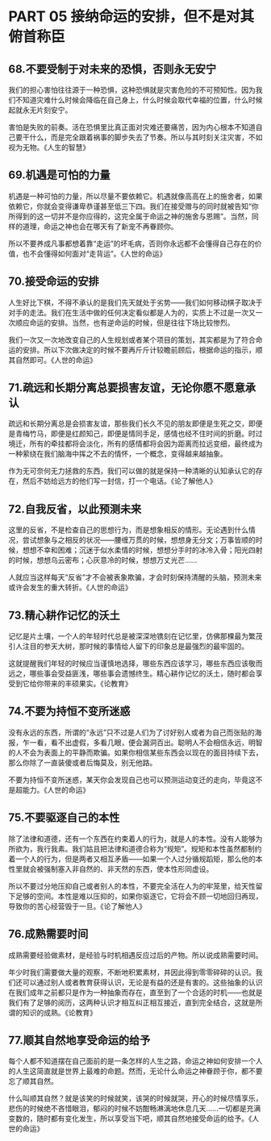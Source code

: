 <link href="../../css/style.css" rel="stylesheet" type="text/css" />

# PART 05 接纳命运的安排，但不是对其俯首称臣

## 68.不要受制于对未来的恐惧，否则永无安宁

<div class="p">

我们的担心害怕往往源于一种恐惧，这种恐惧就是灾害危险的不可预知性。因为我们不知道灾难什么时候会降临在自己身上，什么时候会取代幸福的位置，什么时候起就永无片刻安宁。

害怕是失败的前奏。活在恐惧里比真正面对灾难还要痛苦，因为内心根本不知道自己要干什么，而是完全跟着祸事的脚步失去了节奏。所以与其时刻关注灾害，不如视为无物。《人生的智慧》


</div>

## 69.机遇是可怕的力量

<div class="p">

机遇是一种可怕的力量，所以尽量不要依赖它。机遇就像高高在上的施舍者，如果依赖它，你就会变得谦卑恭谨甚至低三下四。我们在接受赠与的同时就被告知“你所得到的这一切并不是你应得的，这完全属于命运之神的施舍与恩赐”。当然，同样的道理，命运之神也会在哪天有了新宠不再眷顾你。

所以不要养成凡事都想着靠“走运”的坏毛病，否则你永远都不会懂得自己存在的价值，也不会懂得如何面对“走背运”。《人世的命运》


</div>

## 70.接受命运的安排

<div class="p">

人生好比下棋，不得不承认的是我们先天就处于劣势——我们如何移动棋子取决于对手的走法。我们在生活中做的任何决定看似都是人为的，实质上不过是一次又一次顺应命运的安排。当然，也有逆命运的时候，但是往往下场比较惨烈。

我们一次又一次地改变自己的人生规划或者某个项目的策划，其实都是为了符合命运的安排。所以下次做决定的时候不要再斤斤计较瞻前顾后，根据命运的指示，顺其自然即可。《人世的命运》


</div>

## 71.疏远和长期分离总要损害友谊，无论你愿不愿意承认

<div class="p">

疏远和长期分离总是会损害友谊，那些我们长久不见的朋友即便是生死之交，即便是青梅竹马，即便是红颜知己，即便是情同手足，感情也经不住时间的折磨。时过境迁，所有的牵挂都将会淡化，所有的感情都将会因为距离而拉远变细，最终成为一种萦绕在我们脑海中挥之不去的情怀，一个概念，变得越来越抽象。

作为无可奈何无力拯救的东西，我们可以做的就是保持一种清晰的认知承认它的存在，然后不妨给远方的他们写一封信，打一个电话。《论了解他人》


</div>

## 72.自我反省，以此预测未来

<div class="p">

这里的反省，不是检查自己的思想行为，而是想象相反的情形。无论遇到什么情况，尝试想象与之相反的状况——腰缠万贯的时候，想想身无分文；万事皆顺的时候，想想不幸和困难；沉迷于似水柔情的时候，想想分手时的冰冷入骨；阳光四射的时候，想想乌云密布；心灰意冷的时候，想想万丈光芒……

人就应当这样每天“反省”才不会被表象欺骗，才会时刻保持清醒的头脑，预测未来或许会发生的重大转折。《人世的命运》


</div>

## 73.精心耕作记忆的沃土

<div class="p">

记忆是片土壤，一个人的年轻时代总是被深深地镌刻在记忆里，仿佛那棵最为繁茂引人注目的参天大树，那时候的事情给人留下的印象总是最强烈的最牢固的。

这就提醒我们年轻的时候应当谨慎地选择，哪些东西应该学习，哪些东西应该敬而远之，哪些事会受益匪浅，哪些事会遗憾终生。精心耕作记忆的沃土，随时都会享受到它给你带来的丰硕果实。《论教育》


</div>

## 74.不要为持恒不变所迷惑

<div class="p">

没有永远的东西，所谓的“永远”只不过是人们为了讨好别人或者为自己而张贴的海报，乍一看，看不出虚假，多看几眼，便会漏洞百出。聪明人不会相信永远，明智的人不会为表面上的平静而欺骗。如果你相信某些东西会以现在的面目持续下去，那么你除了一直装傻或者后悔莫及，别无他路。

不要为持恒不变所迷惑，某天你会发现自己也可以预测运动变迁的走向，毕竟这不是超能力。《人世的命运》


</div>

## 75.不要驱逐自己的本性

<div class="p">

除了法律和道德，还有一个东西在约束着人的行为，就是人的本性。没有人能够为所欲为，我行我素。我们姑且把法律和道德合称为“规矩”。规矩和本性虽然都制约着一个人的行为，但是两者又相互矛盾——如果一个人过分循规蹈矩，那么他的本性里就会被强制塞入非自然的、非天然的东西，使本性形同虚设。

所以不要过分地压抑自己或者别人的本性，不要完全活在人为的牢笼里，给天性留下足够的空间。本性是难以压抑的，如果你驱逐它，它将会不顾一切地回归再现，导致你的苦心经营毁于一旦。《论了解他人》


</div>

## 76.成熟需要时间

<div class="p">

成熟需要经验做素材，是经验与时机相遇反应过后的产物。所以说成熟需要时间。

年少时我们需要做大量的观察，不断地积累素材，并因此得到零零碎碎的认识。我们还可以通过别人或者教育获得认识，无论是有益的还是有害的。这些抽象的认识在我们成年之前都只是作为一种抽象而存在，直至到了一个合适的时机——也就是我们有了足够的阅历，这两种认识才相互纠正相互接近，直到完全结合，这就是所谓的知识的成熟。《论教育》


</div>

## 77.顺其自然地享受命运的给予

<div class="p">

每个人都不知道摆在自己面前的是一条怎样的人生之路，命运之神如何安排一个人的人生这简直就是世界上最难的命题。然而，无论什么命运之神眷顾于你，都不要忘了顺其自然。

什么叫顺其自然？就是该笑的时候就笑，该哭的时候就哭，开心的时候尽情享乐，悲伤的时候绝不吝惜眼泪，郁闷的时候不妨酣畅淋漓地休息几天……一切都是充满变数的，随时都有变化发生，所以享受当下吧，顺其自然地接受命运的给予。《人世的命运》

